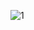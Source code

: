 ![1](https://github.com/BrolWojciech/Customer_PBI_dashboard/assets/99769410/a623ec10-1cd7-4507-8729-f286b68e1231)
